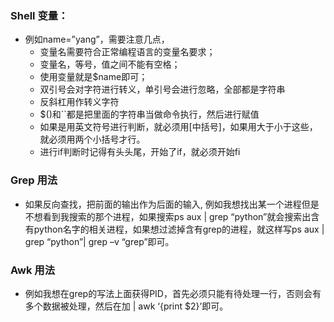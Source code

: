 ### Shell 变量：
* 例如name=”yang”，需要注意几点，
    * 变量名需要符合正常编程语言的变量名要求；
    * 变量名，等号，值之间不能有空格；
    * 使用变量就是$name即可；
    * 双引号会对字符进行转义，单引号会进行忽略，全部都是字符串
    * 反斜杠用作转义字符
    * $()和``都是把里面的字符串当做命令执行，然后进行赋值
    * 如果是用英文符号进行判断，就必须用[中括号]，如果用大于小于这些，就必须用两个小括号才行。
    * 进行if判断时记得有头头尾，开始了if，就必须开始fi
### Grep 用法
  * 如果反向查找，把前面的输出作为后面的输入, 例如我想找出某一个进程但是不想看到我搜索的那个进程，如果搜索ps aux | grep “python”就会搜索出含有python名字的相关进程，如果想过滤掉含有grep的进程，就这样写ps aux | grep “python”| grep –v “grep”即可。
### Awk 用法
  * 例如我想在grep的写法上面获得PID，首先必须只能有待处理一行，否则会有多个数据被处理，然后在加 | awk ‘{print $2}’即可。
